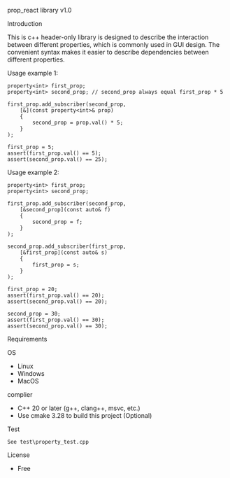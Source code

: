 ﻿prop_react library v1.0

Introduction

This is с++ header-only library is designed to describe the interaction between different properties, which is commonly used in GUI design. The convenient syntax makes it easier to describe dependencies between different properties.

Usage example 1:

	property<int> first_prop;
	property<int> second_prop; // second_prop always equal first_prop * 5

	first_prop.add_subscriber(second_prop,
		[&](const property<int>& prop)
		{
			second_prop = prop.val() * 5;
		}
	);

	first_prop = 5;
	assert(first_prop.val() == 5);
	assert(second_prop.val() == 25);

Usage example 2:

	property<int> first_prop;
	property<int> second_prop;

	first_prop.add_subscriber(second_prop,
		[&second_prop](const auto& f)
		{
			second_prop = f;
		}
	);

	second_prop.add_subscriber(first_prop,
		[&first_prop](const auto& s)
		{
			first_prop = s;
		}
	);

	first_prop = 20;
	assert(first_prop.val() == 20);
	assert(second_prop.val() == 20);

	second_prop = 30;
	assert(first_prop.val() == 30);
	assert(second_prop.val() == 30);

Requirements

 OS
   - Linux
   - Windows
   - MacOS

 complier
   - C++ 20 or later (g++, clang++, msvc, etc.)	
   - Use cmake 3.28 to build this project (Optional)

Test

	See test\property_test.cpp

License

   - Free